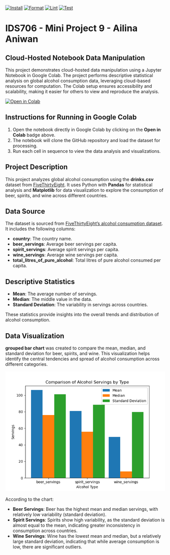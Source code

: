 [![Install](https://github.com/ailina-aniwan/Ailina_Aniwan_Mini_Project_9/actions/workflows/install.yml/badge.svg)](https://github.com/ailina-aniwan/Ailina_Aniwan_Mini_Project_9/actions/workflows/install.yml)
[![Format](https://github.com/ailina-aniwan/Ailina_Aniwan_Mini_Project_9/actions/workflows/format.yml/badge.svg)](https://github.com/ailina-aniwan/Ailina_Aniwan_Mini_Project_9/actions/workflows/format.yml)
[![Lint](https://github.com/ailina-aniwan/Ailina_Aniwan_Mini_Project_9/actions/workflows/lint.yml/badge.svg)](https://github.com/ailina-aniwan/Ailina_Aniwan_Mini_Project_9/actions/workflows/lint.yml)
[![Test](https://github.com/ailina-aniwan/Ailina_Aniwan_Mini_Project_9/actions/workflows/test.yml/badge.svg)](https://github.com/ailina-aniwan/Ailina_Aniwan_Mini_Project_9/actions/workflows/test.yml)
# IDS706 - Mini Project 9 - Ailina Aniwan

## Cloud-Hosted Notebook Data Manipulation

This project demonstrates cloud-hosted data manipulation using a Jupyter Notebook in Google Colab. The project performs descriptive statistical analysis on global alcohol consumption data, leveraging cloud-based resources for computation. The Colab setup ensures accessibility and scalability, making it easier for others to view and reproduce the analysis.

[![Open in Colab](https://colab.research.google.com/assets/colab-badge.svg)](https://colab.research.google.com/github/ailina-aniwan/Ailina_Aniwan_Mini_Project_9/blob/main/main.ipynb)

## Instructions for Running in Google Colab

1. Open the notebook directly in Google Colab by clicking on the **Open in Colab** badge above.
2. The notebook will clone the GitHub repository and load the dataset for processing.
3. Run each cell in sequence to view the data analysis and visualizations.


## Project Description
This project analyzes global alcohol consumption using the **drinks.csv** dataset from [FiveThirtyEight](https://github.com/fivethirtyeight/data). It uses Python with **Pandas** for statistical analysis and **Matplotlib** for data visualization to explore the consumption of beer, spirits, and wine across different countries.

## Data Source

The dataset is sourced from [FiveThirtyEight’s alcohol consumption dataset](https://raw.githubusercontent.com/fivethirtyeight/data/master/alcohol-consumption/drinks.csv). It includes the following columns:
- **country**: The country name.
- **beer_servings**: Average beer servings per capita.
- **spirit_servings**: Average spirit servings per capita.
- **wine_servings**: Average wine servings per capita.
- **total_litres_of_pure_alcohol**: Total litres of pure alcohol consumed per capita.

## Descriptive Statistics
- **Mean**: The average number of servings.
- **Median**: The middle value in the data.
- **Standard Deviation**: The variability in servings across countries.

These statistics provide insights into the overall trends and distribution of alcohol consumption.

## Data Visualization

**grouped bar chart** was created to compare the mean, median, and standard deviation for beer, spirits, and wine. This visualization helps identify the central tendencies and spread of alcohol consumption across different categories.

![Data Visualiztion](figure.png)

According to the chart:

- **Beer Servings**: Beer has the highest mean and median servings, with relatively low variability (standard deviation).
- **Spirit Servings**: Spirits show high variability, as the standard deviation is almost equal to the mean, indicating greater inconsistency in consumption across countries.
- **Wine Servings**: Wine has the lowest mean and median, but a relatively large standard deviation, indicating that while average consumption is low, there are significant outliers.

